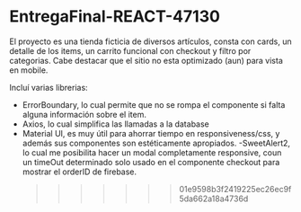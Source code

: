 # EntregaFinal-REACT-47130

El proyecto es una tienda ficticia de diversos artículos, consta con cards, un detalle de los items, un carrito funcional con checkout y filtro por categorias.
Cabe destacar que el sitio no esta optimizado (aun) para vista en mobile.

Incluí varias librerias:

- ErrorBoundary, lo cual permite que no se rompa el componente si falta alguna información sobre el item.
- Axios, lo cual simplifica las llamadas a la database
- Material UI, es muy útil para ahorrar tiempo en responsiveness/css, y además sus componentes son estéticamente apropiados.
  -SweetAlert2, lo cual me posibilita hacer un modal completamente responsive, coun un timeOut determinado solo usado en el componente checkout para mostrar el orderID de firebase.
  > > > > > > > 01e9598b3f2419225ec26ec9f5da662a18a4736d
